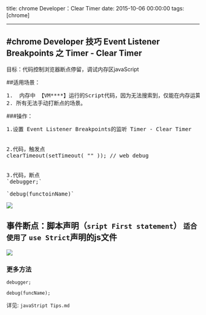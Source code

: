 title: chrome Developer：Clear Timer
date: 2015-10-06 00:00:00
tags: [chrome]
 
---


#chrome Developer  技巧 Event Listener Breakpoints 之 Timer - Clear Timer
---
目标：代码控制浏览器断点停留，调试内存区javaScript



##适用场景：
<pre>
1.  内存中 【VM****】运行的Script代码，因为无法搜索到，仅能在内存运算过程中监听到。
2. 所有无法手动打断点的场景。  
</pre>



###操作：
<pre>
1.设置 Event Listener Breakpoints的监听 Timer - Clear Timer


2.代码，触发点
clearTimeout(setTimeout( "" )); // web debug   


3.代码，断点
`debugger;`

`debug(functoinName)`
</pre>



![](http://7xnbs3.com1.z0.glb.clouddn.com/17-8-12/81202651.jpg)



## 事件断点：脚本声明（`sript First statement`） `适合使用了` `use Strict`声明的js文件
![](http://7xnbs3.com1.z0.glb.clouddn.com/17-8-12/92314456.jpg)





### 更多方法
```
debugger;
```
```
debug(funcName);
```
详见: `javaStript Tips.md`
